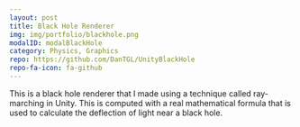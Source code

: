 ```yaml
---
layout: post
title: Black Hole Renderer
img: img/portfolio/blackhole.png
modalID: modalBlackHole
category: Physics, Graphics
repo: https://github.com/DanTGL/UnityBlackHole
repo-fa-icon: fa-github
---
```


This is a black hole renderer that I made using a technique called ray-marching in Unity. This is computed with a real mathematical formula that is used to calculate the deflection of light near a black hole.